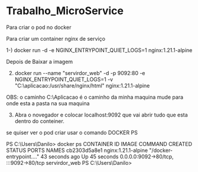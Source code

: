 # Trabalho_MicroService
Para criar o pod no docker

Para criar um container nginx de serviço

1-)   docker run -d -e NGINX_ENTRYPOINT_QUIET_LOGS=1 nginx:1.21.1-alpine

Depois de Baixar a imagem 

2)   docker run --name "servirdor_web" -d -p 9092:80 -e NGINX_ENTRYPOINT_QUIET_LOGS=1 -v "C:\aplicacao:/usr/share/nginx/html" nginx:1.21.1-alpine

OBS: o caminho C:\Aplicacao é o caminho da minha maquina mude para onde esta a pasta na sua maquina

3)    Abra o novegador e colocar localhost:9092 que vai abrir tudo que esta dentro do conteiner.

se quiser ver o pod criar usar o comando DOCKER PS

PS C:\Users\Danilo> docker ps
CONTAINER ID   IMAGE                 COMMAND                  CREATED          STATUS          PORTS                                   NAMES
cb2303d5a8e1   nginx:1.21.1-alpine   "/docker-entrypoint.…"   43 seconds ago   Up 45 seconds   0.0.0.0:9092->80/tcp, :::9092->80/tcp   servirdor_web
PS C:\Users\Danilo>

